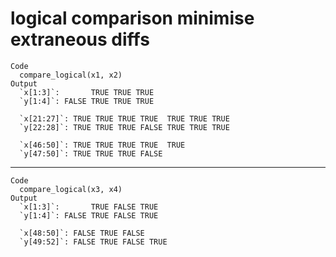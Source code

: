 # logical comparison minimise extraneous diffs

    Code
      compare_logical(x1, x2)
    Output
      `x[1:3]`:       TRUE TRUE TRUE
      `y[1:4]`: FALSE TRUE TRUE TRUE
      
      `x[21:27]`: TRUE TRUE TRUE TRUE  TRUE TRUE TRUE
      `y[22:28]`: TRUE TRUE TRUE FALSE TRUE TRUE TRUE
      
      `x[46:50]`: TRUE TRUE TRUE TRUE  TRUE
      `y[47:50]`: TRUE TRUE TRUE FALSE     

---

    Code
      compare_logical(x3, x4)
    Output
      `x[1:3]`:       TRUE FALSE TRUE
      `y[1:4]`: FALSE TRUE FALSE TRUE
      
      `x[48:50]`: FALSE TRUE FALSE     
      `y[49:52]`: FALSE TRUE FALSE TRUE

